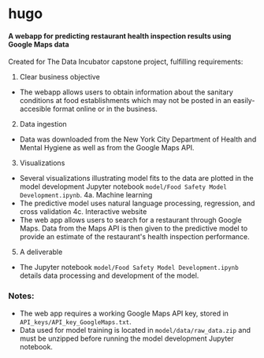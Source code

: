 # hugo
#### A webapp for predicting restaurant health inspection results using Google Maps data

Created for The Data Incubator capstone project, fulfilling requirements:
1. Clear business objective
  - The webapp allows users to obtain information about the sanitary conditions at food establishments which may not be posted in an easily-accesible format online or in the business.
2. Data ingestion
  - Data was downloaded from the New York City Department of Health and Mental Hygiene as well as from the Google Maps API.
3. Visualizations
  - Several visualizations illustrating model fits to the data are plotted in the model development Jupyter notebook `model/Food Safety Model Development.ipynb`.
4a. Machine learning
  - The predictive model uses natural language processing, regression, and cross validation
4c. Interactive website
  - The web app allows users to search for a restaurant through Google Maps. Data from the Maps API is then given to the predictive model to provide an estimate of the restaurant's health inspection performance.
5. A deliverable
  - The Jupyter notebook `model/Food Safety Model Development.ipynb` details data processing and development of the model.

### Notes:
- The web app requires a working Google Maps API key, stored in `API_keys/API_key_GoogleMaps.txt`.
- Data used for model training is located in `model/data/raw_data.zip` and must be unzipped before running the model development Jupyter notebook.

